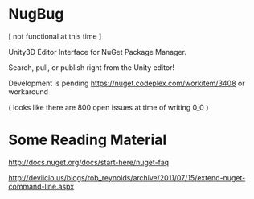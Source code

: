 NugBug
======

[  not functional at this time  ]

Unity3D Editor Interface for NuGet Package Manager.

Search, pull, or publish right from the Unity editor!


Development is pending https://nuget.codeplex.com/workitem/3408 or workaround

( looks like there are 800 open issues at time of writing 0_0 )



Some Reading Material
=====================

http://docs.nuget.org/docs/start-here/nuget-faq

http://devlicio.us/blogs/rob_reynolds/archive/2011/07/15/extend-nuget-command-line.aspx

